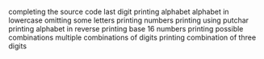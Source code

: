 completing the source code
last digit
printing alphabet
alphabet in lowercase
omitting some letters
printing numbers
printing using putchar
printing alphabet in reverse
printing base 16 numbers
printing possible combinations
multiple combinations of digits
printing combination of three digits
